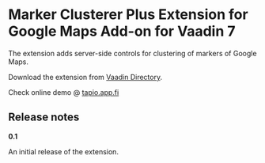 # Marker Clusterer Plus Extension for Google Maps Add-on for Vaadin 7

The extension adds server-side controls for clustering of markers of Google Maps.

Download the extension from [Vaadin Directory](https://vaadin.com/addon/markerclustererplus-extension-for-googlemaps-add-on).

Check online demo @ [tapio.app.fi](http://tapio.app.fi/googlemaps-markerclustererplus/)

## Release notes ##

**0.1**

An initial release of the extension.